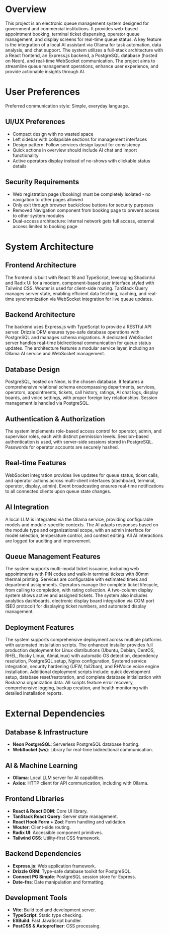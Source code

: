# Overview

This project is an electronic queue management system designed for government and commercial institutions. It provides web-based appointment booking, terminal ticket dispensing, operator queue management, and display screens for real-time queue status. A key feature is the integration of a local AI assistant via Ollama for task automation, data analysis, and chat support. The system utilizes a full-stack architecture with a React frontend, an Express.js backend, a PostgreSQL database (hosted on Neon), and real-time WebSocket communication. The project aims to streamline queue management operations, enhance user experience, and provide actionable insights through AI.

# User Preferences

Preferred communication style: Simple, everyday language.

## UI/UX Preferences

- Compact design with no wasted space
- Left sidebar with collapsible sections for management interfaces
- Design pattern: Follow services design layout for consistency
- Quick actions in overview should include AI chat and import functionality
- Active operators display instead of no-shows with clickable status details

## Security Requirements

- Web registration page (/booking) must be completely isolated - no navigation to other pages allowed
- Only exit through browser back/close buttons for security purposes
- Removed Navigation component from booking page to prevent access to other system modules
- Dual-access architecture: internal network gets full access, external access limited to booking page

# System Architecture

## Frontend Architecture
The frontend is built with React 18 and TypeScript, leveraging Shadcn/ui and Radix UI for a modern, component-based user interface styled with Tailwind CSS. Wouter is used for client-side routing. TanStack Query manages server state, enabling efficient data fetching, caching, and real-time synchronization via WebSocket integration for live queue updates.

## Backend Architecture
The backend uses Express.js with TypeScript to provide a RESTful API server. Drizzle ORM ensures type-safe database operations with PostgreSQL and manages schema migrations. A dedicated WebSocket server handles real-time bidirectional communication for queue status updates. The architecture features a modular service layer, including an Ollama AI service and WebSocket management.

## Database Design
PostgreSQL, hosted on Neon, is the chosen database. It features a comprehensive relational schema encompassing departments, services, operators, appointments, tickets, call history, ratings, AI chat logs, display boards, and voice settings, with proper foreign key relationships. Session management is handled via PostgreSQL.

## Authentication & Authorization
The system implements role-based access control for operator, admin, and supervisor roles, each with distinct permission levels. Session-based authentication is used, with server-side sessions stored in PostgreSQL. Passwords for operator accounts are securely hashed.

## Real-time Features
WebSocket integration provides live updates for queue status, ticket calls, and operator actions across multi-client interfaces (dashboard, terminal, operator, display, admin). Event broadcasting ensures real-time notifications to all connected clients upon queue state changes.

## AI Integration
A local LLM is integrated via the Ollama service, providing configurable models and module-specific contexts. The AI adapts responses based on the module type and organizational scope, with an admin interface for model selection, temperature control, and context editing. All AI interactions are logged for auditing and improvement.

## Queue Management Features
The system supports multi-modal ticket issuance, including web appointments with PIN codes and walk-in terminal tickets with 80mm thermal printing. Services are configurable with estimated times and department assignments. Operators manage the complete ticket lifecycle, from calling to completion, with rating collection. A two-column display system shows active and assigned tickets. The system also includes analytics dashboards, electronic display board integration via COM port ($E0 protocol) for displaying ticket numbers, and automated display management.

## Deployment Features
The system supports comprehensive deployment across multiple platforms with automated installation scripts. The enhanced installer provides full production deployment for Linux distributions (Ubuntu, Debian, CentOS, RHEL, Rocky Linux, AlmaLinux) with automatic OS detection, dependency resolution, PostgreSQL setup, Nginx configuration, Systemd service integration, security hardening (UFW, fail2ban), and RHVoice voice engine installation. Additional deployment scripts include: quick development setup, database reset/restoration, and complete database initialization with Roskazna organization data. All scripts feature error recovery, comprehensive logging, backup creation, and health monitoring with detailed installation reports.

# External Dependencies

## Database & Infrastructure
- **Neon PostgreSQL**: Serverless PostgreSQL database hosting.
- **WebSocket (ws)**: Library for real-time bidirectional communication.

## AI & Machine Learning
- **Ollama**: Local LLM server for AI capabilities.
- **Axios**: HTTP client for API communication, including with Ollama.

## Frontend Libraries
- **React & React DOM**: Core UI library.
- **TanStack React Query**: Server state management.
- **React Hook Form + Zod**: Form handling and validation.
- **Wouter**: Client-side routing.
- **Radix UI**: Accessible component primitives.
- **Tailwind CSS**: Utility-first CSS framework.

## Backend Dependencies
- **Express.js**: Web application framework.
- **Drizzle ORM**: Type-safe database toolkit for PostgreSQL.
- **Connect PG Simple**: PostgreSQL session store for Express.
- **Date-fns**: Date manipulation and formatting.

## Development Tools
- **Vite**: Build tool and development server.
- **TypeScript**: Static type checking.
- **ESBuild**: Fast JavaScript bundler.
- **PostCSS & Autoprefixer**: CSS processing.